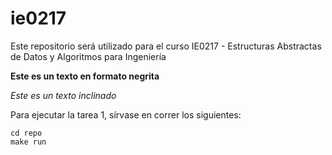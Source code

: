 # ie0217
Este repositorio será utilizado para el curso IE0217 - Estructuras Abstractas de Datos y Algoritmos para Ingeniería

**Este es un texto en formato negrita**

_Este es un texto inclinado_

Para ejecutar la tarea 1, sírvase en correr los siguientes:
```
cd repo
make run
```

